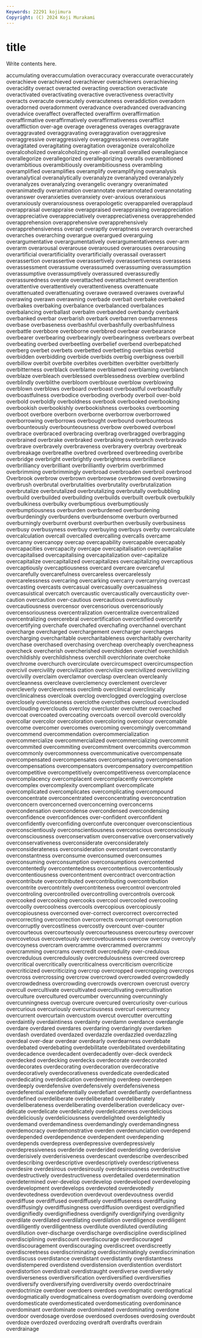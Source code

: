 ```yaml
---
Keywords: 22291 kojimura
Copyright: (C) 2024 Koji Murakami
---
```


# title

Write contents here.



accumulating overaccumulation overaccuracy
overaccurate overaccurately overachieve overachieved overachiever overachievers overachieving overacidity overact overacted
overacting overaction overactivate overactivated overactivating overactive overactiveness overactivity overacts overacute
overacutely overacuteness overaddiction overadorn overadorned overadornment overadvance overadvanced overadvancing overadvice
overaffect overaffected overaffirm overaffirmation overaffirmative overaffirmatively overaffirmativeness overafflict overaffliction over-age
overage overageness overages overaggravate overaggravated overaggravating overaggravation overaggresive overaggressive overaggressively
overaggressiveness overagitate overagitated overagitating overagitation overagonize overalcoholize overalcoholized overalcoholizing over-all
overall overalled overallegiance overallegorize overallegorized overallegorizing overalls overambitioned overambitious overambitiously
overambitiousness overambling overamplified overamplifies overamplify overamplifying overanalysis overanalytical overanalytically overanalyze
overanalyzed overanalyzely overanalyzes overanalyzing overangelic overangry overanimated overanimatedly overanimation overannotate
overannotated overannotating overanswer overanxieties overanxiety over-anxious overanxious overanxiously overanxiousness overapologetic
overappareled overapplaud overappraisal overappraise overappraised overappraising overappreciation overappreciative overappreciatively overappreciativeness
overapprehended overapprehension overapprehensive overapprehensively overapprehensiveness overapt overaptly overaptness overarch overarched
overarches overarching overargue overargued overarguing overargumentative overargumentatively overargumentativeness over-arm overarm
overarousal overarouse overaroused overarouses overarousing overartificial overartificiality overartificially overassail overassert
overassertion overassertive overassertively overassertiveness overassess overassessment overassume overassumed overassuming overassumption
overassumptive overassumptively overassured overassuredly overassuredness overate overattached overattachment overattention overattentive
overattentively overattentiveness overattenuate overattenuated overattenuating overawe overawed overawes overawful overawing
overawn overawning overbade overbait overbake overbaked overbakes overbaking overbalance overbalanced
overbalances overbalancing overballast overbalm overbanded overbandy overbank overbanked overbar overbarish
overbark overbarren overbarrenness overbase overbaseness overbashful overbashfully overbashfulness overbattle overbbore
overbborne overbbred overbear overbearance overbearer overbearing overbearingly overbearingness overbears overbeat
overbeating overbed overbeetling overbelief overbend overbepatched overberg overbet overbets overbetted
overbetting overbias overbid overbidden overbidding overbide overbids overbig overbigness overbill
overbillow overbit overbite overbites overbitten overbitter overbitterly overbitterness overblack overblame
overblamed overblaming overblanch overblaze overbleach overblessed overblessedness overblew overblind overblindly
overblithe overbloom overblouse overblow overblowing overblown overblows overboard overboast overboastful
overboastfully overboastfulness overbodice overboding overbody overboil over-bold overbold overboldly overboldness
overbook overbooked overbooking overbookish overbookishly overbookishness overbooks overbooming overboot overbore
overborn overborne overborrow overborrowed overborrowing overborrows overbought overbound overbounteous overbounteously
overbounteousness overbow overbowed overbowl overbrace overbraced overbracing overbrag overbragged overbragging
overbrained overbrake overbraked overbraking overbranch overbravado overbrave overbravely overbraveness overbravery
overbray overbreak overbreakage overbreathe overbred overbreed overbreeding overbribe overbridge overbright
overbrightly overbrightness overbrilliance overbrilliancy overbrilliant overbrilliantly overbrim overbrimmed overbrimming overbrimmingly
overbroad overbroaden overbroil overbrood Overbrook overbrow overbrown overbrowse overbrowsed overbrowsing
overbrush overbrutal overbrutalities overbrutality overbrutalization overbrutalize overbrutalized overbrutalizing overbrutally overbubbling
overbuild overbuilded overbuilding overbuilds overbuilt overbulk overbulkily overbulkiness overbulky overbumptious
overbumptiously overbumptiousness overburden overburdened overburdening overburdeningly overburdens overburdensome overburn overburned
overburningly overburnt overburst overburthen overbusily overbusiness overbusy overbusyness overbuy overbuying
overbuys overby overcalculate overcalculation overcall overcalled overcalling overcalls overcame overcanny
overcanopy overcap overcapability overcapable overcapably overcapacities overcapacity overcape overcapitalisation overcapitalise
overcapitalised overcapitalising overcapitalization over-capitalize overcapitalize overcapitalized overcapitalizes overcapitalizing overcaptious overcaptiously
overcaptiousness overcard overcare overcareful overcarefully overcarefulness overcareless overcarelessly overcarelessness overcaring
overcarking overcarry overcarrying overcast overcasting overcasts overcasual overcasually overcasualness overcasuistical
overcatch overcaustic overcaustically overcausticity over-caution overcaution over-cautious overcautious overcautiously overcautiousness
overcensor overcensorious overcensoriously overcensoriousness overcentralization overcentralize overcentralized overcentralizing overcerebral overcertification
overcertified overcertify overcertifying overchafe overchafed overchafing overchannel overchant overcharge overcharged
overchargement overcharger overcharges overcharging overcharitable overcharitableness overcharitably overcharity overchase overchased
overchasing overcheap overcheaply overcheapness overcheck overcherish overcherished overchidden overchief overchildish
overchildishly overchildishness overchill overchlorinate overchoke overchrome overchurch overcirculate overcircumspect overcircumspection
overcivil overcivility overcivilization overcivilize overcivilized overcivilizing overcivilly overclaim overclamor overclasp
overclean overcleanly overcleanness overcleave overclemency overclement overclever overcleverly overcleverness overclimb
overclinical overclinically overclinicalness overcloak overclog overclogged overclogging overclose overclosely overcloseness
overclothe overclothes overcloud overclouded overclouding overclouds overcloy overcluster overclutter overcoached
overcoat overcoated overcoating overcoats overcoil overcold overcoldly overcollar overcolor overcoloration
overcoloring overcolour overcomable overcome overcomer overcomes overcoming overcomingly overcommand overcommend
overcommendation overcommercialization overcommercialize overcommercialized overcommercializing overcommit overcommited overcommiting overcommitment overcommits
overcommon overcommonly overcommonness overcommunicative overcompensate overcompensated overcompensates overcompensating overcompensation overcompensations
overcompensators overcompensatory overcompetition overcompetitive overcompetitively overcompetitiveness overcomplacence overcomplacency overcomplacent overcomplacently
overcomplete overcomplex overcomplexity overcompliant overcomplicate overcomplicated overcomplicates overcomplicating overcompound overconcentrate
overconcentrated overconcentrating overconcentration overconcern overconcerned overconcerning overconcerns overcondensation overcondense overcondensed
overcondensing overconfidence overconfidences over-confident overconfident overconfidently overconfiding overconfute overconquer overconscientious
overconscientiously overconscientiousness overconscious overconsciously overconsciousness overconservatism overconservative overconservatively overconservativeness overconsiderate
overconsiderately overconsiderateness overconsideration overconstant overconstantly overconstantness overconsume overconsumed overconsumes overconsuming
overconsumption overconsumptions overcontented overcontentedly overcontentedness overcontentious overcontentiously overcontentiousness overcontentment overcontract
overcontraction overcontribute overcontributed overcontributing overcontribution overcontrite overcontritely overcontriteness overcontrol overcontroled
overcontroling overcontrolled overcontrolling overcontrols overcook overcooked overcooking overcooks overcool overcooled
overcooling overcoolly overcoolness overcools overcopious overcopiously overcopiousness overcorned over-correct overcorrect
overcorrected overcorrecting overcorrection overcorrects overcorrupt overcorruption overcorruptly overcostliness overcostly overcount
over-counter overcourteous overcourteously overcourteousness overcourtesy overcover overcovetous overcovetously overcovetousness overcow
overcoy overcoyly overcoyness overcram overcramme overcrammed overcrammi overcramming overcrams overcredit
overcredulity over-credulous overcredulous overcredulously overcredulousness overcreed overcreep overcritical overcritically overcriticalness
overcriticism overcriticize overcriticized overcriticizing overcrop overcropped overcropping overcrops overcross overcrossing
overcrow overcrowd overcrowded overcrowdedly overcrowdedness overcrowding overcrowds overcrown overcrust overcry
overcull overcultivate overcultivated overcultivating overcultivation overculture overcultured overcumber overcunning overcunningly
overcunningness overcup overcure overcured overcuriosity over-curious overcurious overcuriously overcuriousness overcurl
overcurrency overcurrent overcurtain overcustom overcut overcutter overcutting overdaintily overdaintiness overdainty
overdamn overdance overdangle overdare overdared overdares overdaring overdaringly overdarken overdash
overdated overdazed overdazzle overdazzled overdazzling overdeal over-dear overdear overdearly overdearness
overdebate overdebated overdebating overdebilitate overdebilitated overdebilitating overdecadence overdecadent overdecadently over-deck
overdeck overdecked overdecking overdecks overdecorate overdecorated overdecorates overdecorating overdecoration overdecorative
overdecoratively overdecorativeness overdedicate overdedicated overdedicating overdedication overdeeming overdeep overdeepen overdeeply
overdefensive overdefensively overdefensiveness overdeferential overdeferentially overdefiant overdefiantly overdefiantness overdefined overdeliberate
overdeliberated overdeliberately overdeliberateness overdeliberating overdeliberation overdelicacy over-delicate overdelicate overdelicately overdelicateness
overdelicious overdeliciously overdeliciousness overdelighted overdelightedly overdemand overdemandiness overdemandingly overdemandingness overdemocracy
overdemonstrative overden overdenunciation overdepend overdepended overdependence overdependent overdepending overdepends overdepress
overdepressive overdepressively overdepressiveness overderide overderided overderiding overderisive overderisively overderisiveness overdescant
overdescribe overdescribed overdescribing overdescriptive overdescriptively overdescriptiveness overdesire overdesirous overdesirously overdesirousness
overdestructive overdestructively overdestructiveness overdetailed overdetermination overdetermined over-develop overdevelop overdeveloped overdeveloping
overdevelopment overdevelops overdevoted overdevotedly overdevotedness overdevotion overdevout overdevoutness overdid overdiffuse
overdiffused overdiffusely overdiffuseness overdiffusing overdiffusingly overdiffusingness overdiffusion overdigest overdignified overdignifiedly
overdignifiedness overdignify overdignifying overdignity overdilate overdilated overdilating overdilation overdiligence overdiligent
overdiligently overdiligentness overdilute overdiluted overdiluting overdilution over-discharge overdischarge overdiscipline overdisciplined
overdisciplining overdiscount overdiscourage overdiscouraged overdiscouragement overdiscouraging overdiscreet overdiscreetly overdiscreetness overdiscriminating
overdiscriminatingly overdiscrimination overdiscuss overdistance overdistant overdistantly overdistantness overdistempered overdistend overdistension
overdistention overdistort overdistortion overdistrait overdistraught overdiverse overdiversely overdiverseness overdiversification overdiversified
overdiversifies overdiversify overdiversifying overdiversity overdo overdoctrinaire overdoctrinize overdoer overdoers overdoes
overdogmatic overdogmatical overdogmatically overdogmaticalness overdogmatism overdoing overdome overdomesticate overdomesticated overdomesticating
overdominance overdominant overdominate overdominated overdominating overdone overdoor overdosage overdose overdosed
overdoses overdosing overdoubt overdoze overdozed overdozing overdraft overdrafts overdrain overdrainage
